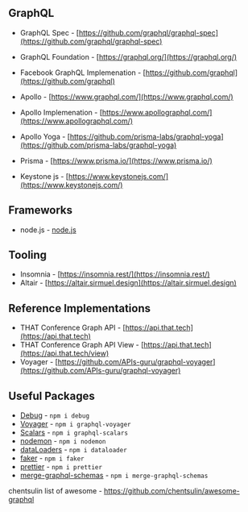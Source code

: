 
## GraphQL

* GraphQL Spec - [https://github.com/graphql/graphql-spec](https://github.com/graphql/graphql-spec)
* GraphQL Foundation - [https://graphql.org/](https://graphql.org/)
* Facebook GraphQL Implemenation - [https://github.com/graphql](https://github.com/graphql)

* Apollo - [https://www.graphql.com/](https://www.graphql.com/)
* Apollo Implemenation - [https://www.apollographql.com/](https://www.apollographql.com/)

* Apollo Yoga - [https://github.com/prisma-labs/graphql-yoga](https://github.com/prisma-labs/graphql-yoga)
* Prisma - [https://www.prisma.io/](https://www.prisma.io/)
* Keystone js - [https://www.keystonejs.com/](https://www.keystonejs.com/)

## Frameworks

* node.js - [node.js](https://nodejs.org)

## Tooling

* Insomnia - [https://insomnia.rest/](https://insomnia.rest/)
* Altair - [https://altair.sirmuel.design](https://altair.sirmuel.design)

## Reference Implementations

* THAT Conference Graph API - [https://api.that.tech](https://api.that.tech)
* THAT Conference Graph API View - [https://api.that.tech](https://api.that.tech/view)
* Voyager - [https://github.com/APIs-guru/graphql-voyager](https://github.com/APIs-guru/graphql-voyager)

## Useful Packages

* [Debug](https://www.npmjs.com/package/debug) - `npm i debug`
* [Voyager](https://github.com/APIs-guru/graphql-voyager) - `npm i graphql-voyager`
* [Scalars](https://www.npmjs.com/search?q=graphql-scalars) - `npm i graphql-scalars`
* [nodemon](https://nodemon.io/) - `npm i nodemon`
* [dataLoaders](github.com/graphql/dataloader) - `npm i dataloader`
* [faker](https://www.npmjs.com/package/faker) - `npm i faker` 
* [prettier](https://www.npmjs.com/package/prettier) - `npm i prettier`
* [merge-graphql-schemas]() - `npm i merge-graphql-schemas` 

chentsulin list of awesome - https://github.com/chentsulin/awesome-graphql